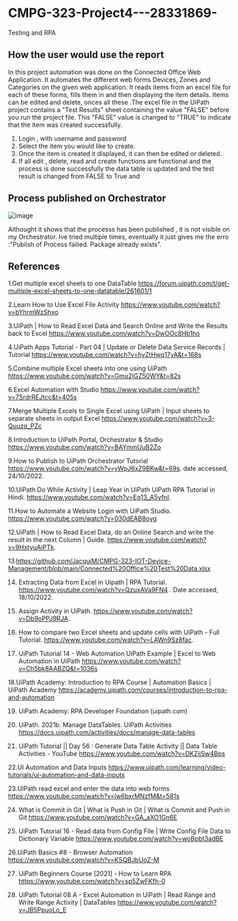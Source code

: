 # CMPG-323-Project4---28331869-
Testing and RPA


## How the user would use the report 
In this project automation was done on the Connected Office Web Application. It automates the different web forms Devices, Zones and Categories on the given web application. It reads items from an excel file for each of these forms, fills them in and then displaying the item details. Items can be edited and delete, onces all these .The excel file in the UiPath project contains a "Test Results" sheet containing the value "FALSE" before you run the project file. This "FALSE" value is changed to "TRUE" to indicate that the item was created successfully.

1. Login , with username and password
2. Select the item you would like to create. 
3. Once the item is created it displayed, it can then be edited or deleted.
4. If all edit , delete, read and create functions are functional and the process is done successfully the data table is updated and the test result is changed from FALSE to True and

## Process published on Orchestrator

![image](https://user-images.githubusercontent.com/110894098/198298667-f20c33ec-34d5-4657-9ec3-d569e27d0c0b.png)



Althought it shows that the processs has been published , it is not visible on my Orchestrator. Ive tried multiple times, eventually it just gives me the erro :"Publish of Process failied. Package already exists".





## References 

1.Get multiple excel sheets to one DataTable
https://forum.uipath.com/t/get-multiple-excel-sheets-to-one-datatable/261601/1


2.Learn How to Use Excel File Activity
https://www.youtube.com/watch?v=bYhrmWzShxo

3.UiPath | How to Read Excel Data and Search Online and Write the Results back to Excel
https://www.youtube.com/watch?v=DwOOc8Hb1ho

4.UiPath Apps Tutorial - Part 04 | Update or Delete Data Service Records | Tutorial
https://www.youtube.com/watch?v=hyZtHwq17yA&t=168s

5.Combine multiple Excel sheets into one using UiPath
https://www.youtube.com/watch?v=Gmu2IGZ50WY&t=82s

6.Excel Automation with Studio
https://www.youtube.com/watch?v=7SrdrREJtcc&t=405s

7.Merge Multiple Excels to Single Excel using UiPath | Input sheets to separate sheets in output Excel
https://www.youtube.com/watch?v=3-Quuzq_PZc

8.Introduction to UiPath Portal, Orchestrator & Studio
https://www.youtube.com/watch?v=BAYmmUuB2Zo

9.How to Publish to UiPath Orchestrator Tutorial
https://www.youtube.com/watch?v=yWpJ6xZ9BKw&t=69s. date accessed, 24/10/2022.

10.UiPath Do While Activity | Leap Year in UiPath UiPath RPA Tutorial in Hindi. 
https://www.youtube.com/watch?v=Eg13_A5yfnI.

11.How to Automate a Website Login with UiPath Studio.
https://www.youtube.com/watch?v=030dEAB8oyg 


12.UiPath | How to Read Excel Data, do an Online Search and write the result in the next Column | Guide.
https://www.youtube.com/watch?v=9HxtyuAiPTk.

13.https://github.com/JacquiM/CMPG-323-IOT-Device-Management/blob/main/Connected%20Office%20Test%20Data.xlsx

14. Extracting Data from Excel in Uipath | RPA Tutorial. 
https://www.youtube.com/watch?v=QzuxAVa9FN4 . Date accessed, 18/10/2022.

15. Assign Activity in UiPath.
https://www.youtube.com/watch?v=Db9oPPJ9RJA.

16. How to compare two Excel sheets and update cells with UiPath - Full Tutorial.
https://www.youtube.com/watch?v=LAWn9Sz8fac.

17. UiPath Tutorial 14 - Web Automation UiPath Example | Excel to Web Automation in UiPath
https://www.youtube.com/watch?v=Ch5bk8AABZQ&t=1036s

18.UiPath Academy: Introduction to RPA Course | Automation Basics | UiPath
Academy https://academy.uipath.com/courses/introduction-to-rpa-and-automation

19.  UiPath Academy: RPA Developer Foundation (uipath.com)

20. UiPath. 2021b. Manage DataTables. UiPath Activities
https://docs.uipath.com/activities/docs/manage-data-tables

21. UiPath Tutorial || Day 56 : Generate Data Table Activity || Data Table Activities - YouTube
https://www.youtube.com/watch?v=DKZiiSw4Bps

22.UI Automation and Data Inputs
https://www.uipath.com/learning/video-tutorials/ui-automation-and-data-inputs

23.UIPath read excel and enter the data into web forms
https://www.youtube.com/watch?v=lw6bxrMNzfM&t=581s

24. What is Commit in Git | What is Push in Git | What is Commit and Push in Git
https://www.youtube.com/watch?v=GA_aXO1Gn6E

25. UiPath Tutorial 16 - Read data from Config File | Write Config File Data to Dictionary Variable
https://www.youtube.com/watch?v=woBpbt3adBE

26.UiPath Basics #8 - Browser Automation
https://www.youtube.com/watch?v=KSQBJbUoZ-M

27. UiPath Beginners Course [2021] - How to Learn RPA
https://www.youtube.com/watch?v=sp5ZwFKfh-0

28. UiPath Tutorial 08 A - Excel Automation in UiPath | Read Range and Write Range Activity | DataTables
https://www.youtube.com/watch?v=JB5PpuoLo_E
